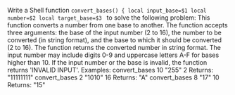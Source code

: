 Write a Shell function `convert_bases() {
local input_base=$1
local number=$2
local target_base=$3
` to solve the following problem:
This function converts a number from one base to another.
The function accepts three arguments: the base of the input number (2 to 16),
the number to be converted (in string format), and the base to which it should be converted (2 to 16).
The function returns the converted number in string format.
The input number may include digits 0-9 and uppercase letters A-F for bases higher than 10.
If the input number or the base is invalid, the function returns 'INVALID INPUT'.
Examples:
convert_bases 10 "255" 2
Returns: "11111111"
convert_bases 2 "1010" 16
Returns: "A"
convert_bases 8 "17" 10
Returns: "15"